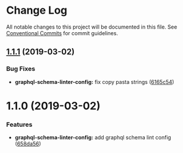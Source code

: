 # Change Log

All notable changes to this project will be documented in this file.
See [Conventional Commits](https://conventionalcommits.org) for commit guidelines.

## [1.1.1](https://github.com/psirenny/monorepo/tree/master/packages/graphql-schema-linter-config/compare/@psirenny/graphql-schema-linter-config@1.1.0...@psirenny/graphql-schema-linter-config@1.1.1) (2019-03-02)


### Bug Fixes

* **graphql-schema-linter-config:** fix copy pasta strings ([6165c54](https://github.com/psirenny/monorepo/tree/master/packages/graphql-schema-linter-config/commit/6165c54))





# 1.1.0 (2019-03-02)


### Features

* **graphql-schema-linter-config:** add graphql schema lint config ([658da56](https://github.com/psirenny/monorepo/tree/master/packages/graphql-schema-linter-config/commit/658da56))
